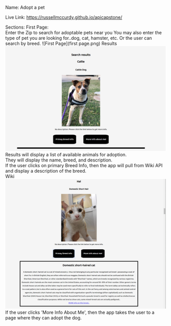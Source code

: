 Name: Adopt a pet

Live Link: https://russellmccurdy.github.io/apicapstone/

Sections:
First Page:  
 Enter the Zip to search for adoptable pets near you
You may also enter the type of pet you are looking for..dog, cat, hamster, etc.
Or the user can search by breed.
![First Page](first page.png)
Results
![results](results.png)
Results will display a list of available animals for adoption.  
 They will display the name, breed, and description.  
 If the user clicks on primary Breed Info, then the app will pull from Wiki API and display a description of the breed.  
 Wiki
![wiki](wiki.png)
If the user clicks 'More Info About Me', then the app takes the user to a page where they can adopt the dog.
